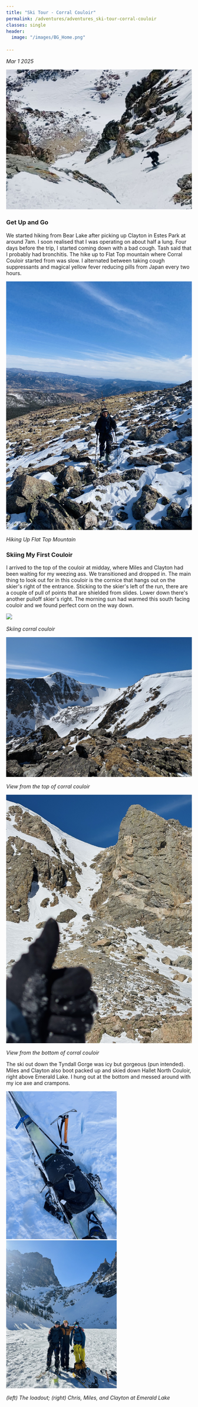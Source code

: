 ```yaml
---
title: "Ski Tour - Corral Couloir"
permalink: /adventures/adventures_ski-tour-corral-couloir
classes: single
header:
  image: "/images/BG_Home.png"

---
```

_Mar 1 2025_

![Chris skiing Corral Couloir](/images/adventures/ski-tour-corral-couloir/chris-skiing-corral-couloir.jpeg "Chris skiing Corral Couloir")


### Get Up and Go

We started hiking from Bear Lake after picking up Clayton in Estes Park at around 7am. I soon realised that I was operating on about half a lung. Four days before the trip, I started coming down with a bad cough. Tash said that I probably had bronchitis. The hike up to Flat Top mountain where Corral Couloir started from was slow. I alternated between taking cough suppressants and magical yellow fever reducing pills from Japan every two hours.

![Chris Hiking Up Flat Top Mountain](/images/adventures/ski-tour-corral-couloir/chris-hiking-up-flat-top-mountain.jpeg "Chris Hiking Up Flat Top Mountain")

_Hiking Up Flat Top Mountain_

### Skiing My First Couloir
I arrived to the top of the couloir at midday, where Miles and Clayton had been waiting for my weezing ass. We transitioned and dropped in. The main thing to look out for in this couloir is the cornice that hangs out on the skier's right of the entrance. Sticking to the skier's left of the run, there are a couple of pull of points that are shielded from slides. Lower down there's another pulloff skier's right. The morning sun had warmed this south facing couloir and we found perfect corn on the way down.

<p float="center">
  <img src="/images/adventures/ski-tour-corral-couloir/chris-skiing-corral-couloir.GIF" width="300" />
</p>


_Skiing corral couloir_

![View from the top of corral couloir](/images/adventures/ski-tour-corral-couloir/view-from-above-corral-couloir.jpeg "View from the top of corral couloir")

_View from the top of corral couloir_

![View from the bottom of corral couloir](/images/adventures/ski-tour-corral-couloir/view-from-bottom-of-corral-couloir.jpeg "View from the bottom of corral couloir")

_View from the bottom of corral couloir_

The ski out down the Tyndall Gorge was icy but gorgeous (pun intended). Miles and Clayton also boot packed up and skied down Hallet North Couloir, right above Emerald Lake. I hung out at the bottom and messed around with my ice axe and crampons.

<p float="center">
  <img src="/images/adventures/ski-tour-corral-couloir/the-loadout.jpeg" width="300" />
  <img src="/images/adventures/ski-tour-corral-couloir/miles-clayton-chris-at-emerald-lake.jpeg" width="300" />
</p>

_(left) The loadout; (right) Chris, Miles, and Clayton at Emerald Lake_
